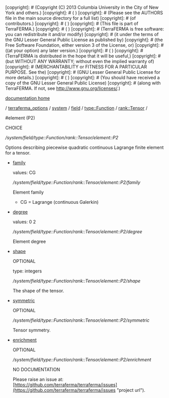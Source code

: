 [copyright]: # (Copyright (C) 2013 Columbia University in the City of New York and others.)
[copyright]: # ( )
[copyright]: # (Please see the AUTHORS file in the main source directory for a full list)
[copyright]: # (of contributors.)
[copyright]: # ( )
[copyright]: # (This file is part of TerraFERMA.)
[copyright]: # ( )
[copyright]: # (TerraFERMA is free software: you can redistribute it and/or modify)
[copyright]: # (it under the terms of the GNU Lesser General Public License as published by)
[copyright]: # (the Free Software Foundation, either version 3 of the License, or)
[copyright]: # ((at your option) any later version.)
[copyright]: # ( )
[copyright]: # (TerraFERMA is distributed in the hope that it will be useful,)
[copyright]: # (but WITHOUT ANY WARRANTY; without even the implied warranty of)
[copyright]: # (MERCHANTABILITY or FITNESS FOR A PARTICULAR PURPOSE. See the)
[copyright]: # (GNU Lesser General Public License for more details.)
[copyright]: # ( )
[copyright]: # (You should have received a copy of the GNU Lesser General Public License)
[copyright]: # (along with TerraFERMA. If not, see <http://www.gnu.org/licenses/>.)

[documentation home](Documentation)

/ [terraferma_options](../../../../../terraferma_options.md) / [system](../../../../system.md) / [field](../../../field.md) / [type::Function](../../type__Function.md) / [rank::Tensor](../rank__Tensor.md) /

#element (P2)

CHOICE 

*/system/field/type::Function/rank::Tensor/element::P2*

Options describing piecewise quadratic continuous Lagrange finite element for a tensor.

* [family](element__P2/family.md "child")

    values: CG

    */system/field/type::Function/rank::Tensor/element::P2/family*

    Element family
    
    - CG = Lagrange (continuous Galerkin)

* [degree](element__P2/degree.md "child")

    values: 0 2

    */system/field/type::Function/rank::Tensor/element::P2/degree*

    Element degree

* [shape](element__P2/shape.md "child")

    OPTIONAL 

    type: integers

    */system/field/type::Function/rank::Tensor/element::P2/shape*

    The shape of the tensor.

* [symmetric](element__P2/symmetric.md "child")

    OPTIONAL 

    */system/field/type::Function/rank::Tensor/element::P2/symmetric*

    Tensor symmetry.

* [enrichment](element__P2/enrichment.md "child")

    OPTIONAL 

    */system/field/type::Function/rank::Tensor/element::P2/enrichment*

    NO DOCUMENTATION

    Please raise an issue at: [https://github.com/terraferma/terraferma/issues](https://github.com/terraferma/terraferma/issues "project url").

[autogenerated]: # (This file was automatically generated from the schema file:/home/cwilson/repos/github/TerraFERMA/TerraFERMA/buckettools/schemas/element.rng.)

